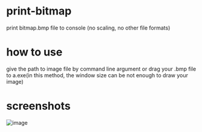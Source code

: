 # print-bitmap
print bitmap.bmp file to console (no scaling, no other file formats)

# how to use
give the path to image file by command line argument or drag your .bmp file to a.exe(in this method, the window size can be not enough to draw your image)

# screenshots
![image](https://user-images.githubusercontent.com/88187787/145010242-64908d88-7cd0-4119-baa3-17594849cd45.png)
